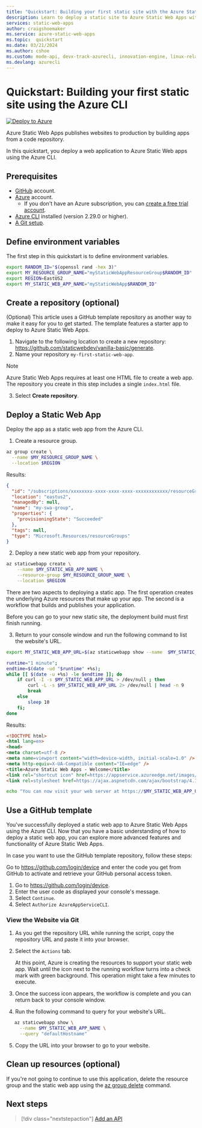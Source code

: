```yaml
---
title: "Quickstart: Building your first static site with the Azure Static Web Apps using the CLI"
description: Learn to deploy a static site to Azure Static Web Apps with the Azure CLI via a guided deployment.
services: static-web-apps
author: craigshoemaker
ms.service: azure-static-web-apps
ms.topic:  quickstart
ms.date: 03/21/2024
ms.author: cshoe
ms.custom: mode-api, devx-track-azurecli, innovation-engine, linux-related-content
ms.devlang: azurecli
---
```


# Quickstart: Building your first static site using the Azure CLI

[![Deploy to Azure](https://aka.ms/deploytoazurebutton)](https://go.microsoft.com/fwlink/?linkid=2262845)

Azure Static Web Apps publishes websites to production by building apps from a code repository.

In this quickstart, you deploy a web application to Azure Static Web apps using the Azure CLI.

## Prerequisites

- [GitHub](https://github.com) account.
- [Azure](https://portal.azure.com) account.
  - If you don't have an Azure subscription, you can [create a free trial account](https://azure.microsoft.com/free).
- [Azure CLI](/cli/azure/install-azure-cli) installed (version 2.29.0 or higher).
- [A Git setup](https://www.git-scm.com/downloads). 

## Define environment variables

The first step in this quickstart is to define environment variables.

```bash
export RANDOM_ID="$(openssl rand -hex 3)"
export MY_RESOURCE_GROUP_NAME="myStaticWebAppResourceGroup$RANDOM_ID"
export REGION=EastUS2
export MY_STATIC_WEB_APP_NAME="myStaticWebApp$RANDOM_ID"
```

## Create a repository (optional)

(Optional) This article uses a GitHub template repository as another way to make it easy for you to get started. The template features a starter app to deploy to Azure Static Web Apps.

1. Navigate to the following location to create a new repository: https://github.com/staticwebdev/vanilla-basic/generate.
2. Name your repository `my-first-static-web-app`.

> [!NOTE]
> Azure Static Web Apps requires at least one HTML file to create a web app. The repository you create in this step includes a single `index.html` file.

3. Select **Create repository**.

## Deploy a Static Web App

Deploy the app as a static web app from the Azure CLI.

1. Create a resource group.

```bash
az group create \
  --name $MY_RESOURCE_GROUP_NAME \
  --location $REGION
```

Results:
<!-- expected_similarity=0.3 -->
```json
{
  "id": "/subscriptions/xxxxxxxx-xxxx-xxxx-xxxx-xxxxxxxxxxxx/resourceGroups/my-swa-group",
  "location": "eastus2",
  "managedBy": null,
  "name": "my-swa-group",
  "properties": {
    "provisioningState": "Succeeded"
  },
  "tags": null,
  "type": "Microsoft.Resources/resourceGroups"
}
```

2. Deploy a new static web app from your repository.

```bash
az staticwebapp create \
    --name $MY_STATIC_WEB_APP_NAME \
    --resource-group $MY_RESOURCE_GROUP_NAME \
    --location $REGION 
```

There are two aspects to deploying a static app. The first operation creates the underlying Azure resources that make up your app. The second is a workflow that builds and publishes your application.

Before you can go to your new static site, the deployment build must first finish running.

3. Return to your console window and run the following command to list the website's URL.

```bash
export MY_STATIC_WEB_APP_URL=$(az staticwebapp show --name  $MY_STATIC_WEB_APP_NAME --resource-group $MY_RESOURCE_GROUP_NAME --query "defaultHostname" -o tsv)
```

```bash
runtime="1 minute";
endtime=$(date -ud "$runtime" +%s);
while [[ $(date -u +%s) -le $endtime ]]; do
    if curl -I -s $MY_STATIC_WEB_APP_URL > /dev/null ; then 
        curl -L -s $MY_STATIC_WEB_APP_URL 2> /dev/null | head -n 9
        break
    else 
        sleep 10
    fi;
done
```

Results:
<!-- expected_similarity=0.3 -->
```HTML
<!DOCTYPE html>
<html lang=en>
<head>
<meta charset=utf-8 />
<meta name=viewport content="width=device-width, initial-scale=1.0" />
<meta http-equiv=X-UA-Compatible content="IE=edge" />
<title>Azure Static Web Apps - Welcome</title>
<link rel="shortcut icon" href=https://appservice.azureedge.net/images/static-apps/v3/favicon.svg type=image/x-icon />
<link rel=stylesheet href=https://ajax.aspnetcdn.com/ajax/bootstrap/4.1.1/css/bootstrap.min.css crossorigin=anonymous />
```

```bash
echo "You can now visit your web server at https://$MY_STATIC_WEB_APP_URL"
```

## Use a GitHub template

You've successfully deployed a static web app to Azure Static Web Apps using the Azure CLI. Now that you have a basic understanding of how to deploy a static web app, you can explore more advanced features and functionality of Azure Static Web Apps.

In case you want to use the GitHub template repository, follow these steps:

Go to https://github.com/login/device and enter the code you get from GitHub to activate and retrieve your GitHub personal access token.

1. Go to https://github.com/login/device.
2. Enter the user code as displayed your console's message.
3. Select `Continue`.
4. Select `Authorize AzureAppServiceCLI`.

### View the Website via Git

1. As you get the repository URL while running the script, copy the repository URL and paste it into your browser.
2. Select the `Actions` tab.

   At this point, Azure is creating the resources to support your static web app. Wait until the icon next to the running workflow turns into a check mark with green background. This operation might take a few minutes to execute.

3. Once the success icon appears, the workflow is complete and you can return back to your console window.
4. Run the following command to query for your website's URL.
```bash
   az staticwebapp show \
     --name $MY_STATIC_WEB_APP_NAME \
     --query "defaultHostname"
```
5. Copy the URL into your browser to go to your website.

## Clean up resources (optional)

If you're not going to continue to use this application, delete the resource group and the static web app using the [az group delete](/cli/azure/group#az-group-delete) command.

## Next steps

> [!div class="nextstepaction"]
> [Add an API](add-api.md)
